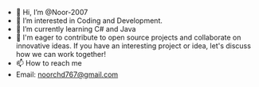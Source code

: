 - 👋 Hi, I’m @Noor-2007
- 👀 I’m interested in Coding and Development.
- 🌱 I’m currently learning C# and Java
- 💞️ I'm eager to contribute to open source projects and collaborate on innovative ideas. If you have an interesting project or idea, let's discuss how we can work together!
- 📫 How to reach me
- Email: noorchd767@gmail.com
  

<!---
Noor-2007/Noor-2007 is a ✨ special ✨ repository because its `README.md` (this file) appears on your GitHub profile.
You can click the Preview link to take a look at your changes.
--->
